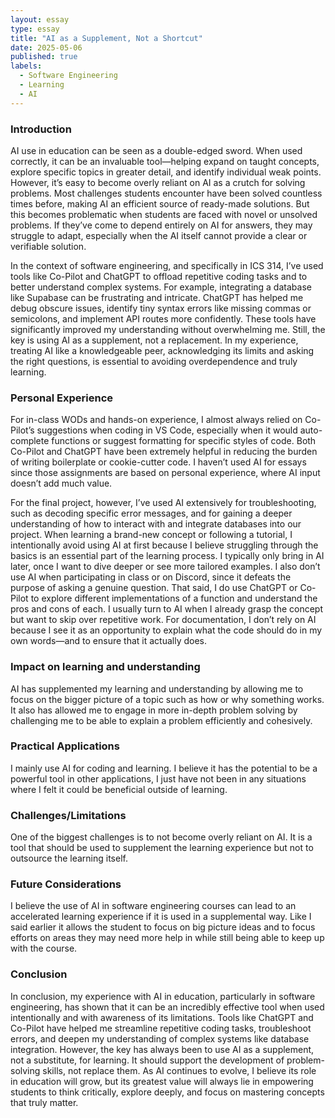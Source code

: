 ```yaml
---
layout: essay
type: essay
title: "AI as a Supplement, Not a Shortcut"
date: 2025-05-06
published: true
labels:
  - Software Engineering
  - Learning
  - AI
---
```


### Introduction

AI use in education can be seen as a double-edged sword. When used correctly, it can be an invaluable tool—helping expand on taught concepts, explore specific topics in greater detail, and identify individual weak points. However, it’s easy to become overly reliant on AI as a crutch for solving problems. Most challenges students encounter have been solved countless times before, making AI an efficient source of ready-made solutions. But this becomes problematic when students are faced with novel or unsolved problems. If they’ve come to depend entirely on AI for answers, they may struggle to adapt, especially when the AI itself cannot provide a clear or verifiable solution.

In the context of software engineering, and specifically in ICS 314, I’ve used tools like Co-Pilot and ChatGPT to offload repetitive coding tasks and to better understand complex systems. For example, integrating a database like Supabase can be frustrating and intricate. ChatGPT has helped me debug obscure issues, identify tiny syntax errors like missing commas or semicolons, and implement API routes more confidently. These tools have significantly improved my understanding without overwhelming me. Still, the key is using AI as a supplement, not a replacement. In my experience, treating AI like a knowledgeable peer, acknowledging its limits and asking the right questions, is essential to avoiding overdependence and truly learning.

### Personal Experience

For in-class WODs and hands-on experience, I almost always relied on Co-Pilot’s suggestions when coding in VS Code, especially when it would auto-complete functions or suggest formatting for specific styles of code. Both Co-Pilot and ChatGPT have been extremely helpful in reducing the burden of writing boilerplate or cookie-cutter code. I haven’t used AI for essays since those assignments are based on personal experience, where AI input doesn’t add much value.

For the final project, however, I’ve used AI extensively for troubleshooting, such as decoding specific error messages, and for gaining a deeper understanding of how to interact with and integrate databases into our project. When learning a brand-new concept or following a tutorial, I intentionally avoid using AI at first because I believe struggling through the basics is an essential part of the learning process. I typically only bring in AI later, once I want to dive deeper or see more tailored examples. I also don’t use AI when participating in class or on Discord, since it defeats the purpose of asking a genuine question. That said, I do use ChatGPT or Co-Pilot to explore different implementations of a function and understand the pros and cons of each. I usually turn to AI when I already grasp the concept but want to skip over repetitive work. For documentation, I don’t rely on AI because I see it as an opportunity to explain what the code should do in my own words—and to ensure that it actually does.

### Impact on learning and understanding

AI has supplemented my learning and understanding by allowing me to focus on the bigger picture of a topic such as how or why something works. It also has allowed me to engage in more in-depth problem solving by challenging me to be able to explain a problem efficiently and cohesively. 

### Practical Applications

I mainly use AI for coding and learning.  I believe it has the potential to be a powerful tool in other applications, I just have not been in any situations where I felt it could be beneficial outside of learning. 

### Challenges/Limitations

One of the biggest challenges is to not become overly reliant on AI. It is a tool that should be used to supplement the learning experience but not to outsource the learning itself.

### Future Considerations

I believe the use of AI in software engineering courses can lead to an accelerated learning experience if it is used in a supplemental way. Like I said earlier it allows the student to focus on big picture ideas and to focus efforts on areas they may need more help in while still being able to keep up with the course. 

### Conclusion

In conclusion, my experience with AI in education, particularly in software engineering, has shown that it can be an incredibly effective tool when used intentionally and with awareness of its limitations. Tools like ChatGPT and Co-Pilot have helped me streamline repetitive coding tasks, troubleshoot errors, and deepen my understanding of complex systems like database integration. However, the key has always been to use AI as a supplement, not a substitute, for learning. It should support the development of problem-solving skills, not replace them. As AI continues to evolve, I believe its role in education will grow, but its greatest value will always lie in empowering students to think critically, explore deeply, and focus on mastering concepts that truly matter.
